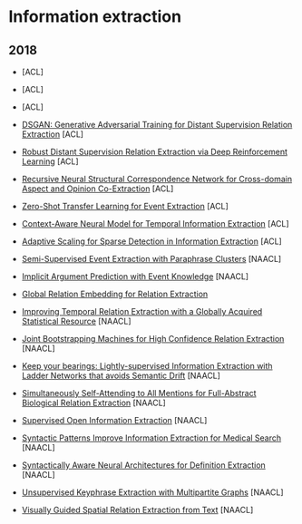 # Information extraction

## 2018
- []() [ACL]

- []() [ACL]

- []() [ACL]

- [DSGAN: Generative Adversarial Training for Distant Supervision Relation Extraction](https://arxiv.org/pdf/1805.09929.pdf) [ACL]

- [Robust Distant Supervision Relation Extraction via Deep Reinforcement Learning](http://aclweb.org/anthology/P18-1199) [ACL]

- [Recursive Neural Structural Correspondence Network for Cross-domain Aspect and Opinion Co-Extraction](http://aclweb.org/anthology/P18-1202) [ACL]

- [Zero-Shot Transfer Learning for Event Extraction](https://arxiv.org/abs/1707.01066.pdf) [ACL]

- [Context-Aware Neural Model for Temporal Information Extraction](http://aclweb.org/anthology/P18-1049) [ACL]

- [Adaptive Scaling for Sparse Detection in Information Extraction](https://arxiv.org/abs/1805.00250) [ACL]

- [Semi-Supervised Event Extraction with Paraphrase Clusters](http://aclweb.org/anthology/N18-2058) [NAACL]

- [Implicit Argument Prediction with Event Knowledge](https://arxiv.org/pdf/1802.07226.pdf) [NAACL]

- [Global Relation Embedding for Relation Extraction](https://arxiv.org/pdf/1802.07226.pdf)

- [Improving Temporal Relation Extraction with a Globally Acquired Statistical Resource](https://arxiv.org/pdf/1804.06020.pdf) [NAACL]

- [Joint Bootstrapping Machines for High Confidence Relation Extraction](http://www.aclweb.org/anthology/N18-1003) [NAACL]

- [Keep your bearings: Lightly-supervised Information Extraction with Ladder Networks that avoids Semantic Drift](http://aclweb.org/anthology/N18-2057) [NAACL]

- [Simultaneously Self-Attending to All Mentions for Full-Abstract Biological Relation Extraction](https://arxiv.org/pdf/1802.10569.pdf) [NAACL]

- [Supervised Open Information Extraction](http://www.aclweb.org/anthology/N18-1081) [NAACL]

- [Syntactic Patterns Improve Information Extraction for Medical Search](http://aclweb.org/anthology/N18-2060) [NAACL]

- [Syntactically Aware Neural Architectures for Definition Extraction](http://aclweb.org/anthology/N18-2061) [NAACL]

- [Unsupervised Keyphrase Extraction with Multipartite Graphs](http://www.aclweb.org/anthology/N18-2105) [NAACL]

- [Visually Guided Spatial Relation Extraction from Text](http://aclweb.org/anthology/N18-2124) [NAACL]
